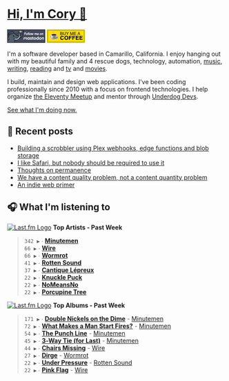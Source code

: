 # [Hi, I'm Cory 👋](https://coryd.dev)

[![Follow @cory@social.lol on Mastodon](/assets/img/mastodon.png)](https://social.lol/@cory) [![Buy me a Coffee](/assets/img/buymeacoffee.png)](https://www.buymeacoffee.com/cory)

I'm a software developer based in Camarillo, California. I enjoy hanging out with my beautiful family and 4 rescue dogs, technology, automation, [music](https://coryd.dev/now#artists), [writing](https://coryd.dev), [reading](https://coryd.dev/now#books) and [tv](https://coryd.dev/now#tv) and [movies](https://coryd.dev/now#movies).

I build, maintain and design web applications. I've been coding professionally since 2010 with a focus on frontend technologies. I help organize [the Eleventy Meetup](https://11tymeetup.dev/) and mentor through [Underdog Devs](https://www.underdogdevs.org).

[See what I'm doing now.](https://coryd.dev/now)

## 📝 Recent posts

<!-- BLOGPOSTS:START -->
- [Building a scrobbler using Plex webhooks, edge functions and blob storage ](https://coryd.dev/posts/2024/building-a-scrobbler-using-plex-webhooks-edge-functions-and-blob-storage/)
- [I like Safari, but nobody should be required to use it](https://coryd.dev/posts/2024/i-like-safari-but-nobody-should-be-required-to-use-it/)
- [Thoughts on permanence](https://coryd.dev/posts/2024/thoughts-on-permanence/)
- [We have a content quality problem, not a content quantity problem](https://coryd.dev/posts/2024/we-have-a-content-quality-problem-not-a-content-quantity-problem/)
- [An indie web primer](https://coryd.dev/posts/2024/an-indie-web-primer/)
<!-- BLOGPOSTS:END -->

## 🎧 What I'm listening to

<!--START_LASTFM_ARTISTS:{"period": "7day", "rows": 8}-->
<a href="https://last.fm" target="_blank"><img src="https://user-images.githubusercontent.com/17434202/215290617-e793598d-d7c9-428f-9975-156db1ba89cc.svg" alt="Last.fm Logo" width="18" height="13"/></a> **Top Artists - Past Week**

> `342 ▶️` ∙ **[Minutemen](https://www.last.fm/music/Minutemen)**<br/>
> `66 ▶️` ∙ **[Wire](https://www.last.fm/music/Wire)**<br/>
> `66 ▶️` ∙ **[Wormrot](https://www.last.fm/music/Wormrot)**<br/>
> `41 ▶️` ∙ **[Rotten Sound](https://www.last.fm/music/Rotten+Sound)**<br/>
> `37 ▶️` ∙ **[Cantique Lépreux](https://www.last.fm/music/Cantique+L%C3%A9preux)**<br/>
> `22 ▶️` ∙ **[Knuckle Puck](https://www.last.fm/music/Knuckle+Puck)**<br/>
> `22 ▶️` ∙ **[NoMeansNo](https://www.last.fm/music/NoMeansNo)**<br/>
> `22 ▶️` ∙ **[Porcupine Tree](https://www.last.fm/music/Porcupine+Tree)**<br/>
<!--END_LASTFM_ARTISTS-->

<!--START_LASTFM_ALBUMS:{"period": "7day", "rows": 8}-->
<a href="https://last.fm" target="_blank"><img src="https://user-images.githubusercontent.com/17434202/215290617-e793598d-d7c9-428f-9975-156db1ba89cc.svg" alt="Last.fm Logo" width="18" height="13"/></a> **Top Albums - Past Week**

> `171 ▶️` ∙ **[Double Nickels on the Dime](https://www.last.fm/music/Minutemen/Double+Nickels+on+the+Dime)** - [Minutemen](https://www.last.fm/music/Minutemen)<br/>
> `72 ▶️` ∙ **[What Makes a Man Start Fires?](https://www.last.fm/music/Minutemen/What+Makes+a+Man+Start+Fires%3F)** - [Minutemen](https://www.last.fm/music/Minutemen)<br/>
> `54 ▶️` ∙ **[The Punch Line](https://www.last.fm/music/Minutemen/The+Punch+Line)** - [Minutemen](https://www.last.fm/music/Minutemen)<br/>
> `45 ▶️` ∙ **[3‐Way Tie (for Last)](https://www.last.fm/music/Minutemen/3%E2%80%90Way+Tie+(for+Last))** - [Minutemen](https://www.last.fm/music/Minutemen)<br/>
> `44 ▶️` ∙ **[Chairs Missing](https://www.last.fm/music/Wire/Chairs+Missing)** - [Wire](https://www.last.fm/music/Wire)<br/>
> `27 ▶️` ∙ **[Dirge](https://www.last.fm/music/Wormrot/Dirge)** - [Wormrot](https://www.last.fm/music/Wormrot)<br/>
> `22 ▶️` ∙ **[Under Pressure](https://www.last.fm/music/Rotten+Sound/Under+Pressure)** - [Rotten Sound](https://www.last.fm/music/Rotten+Sound)<br/>
> `22 ▶️` ∙ **[Pink Flag](https://www.last.fm/music/Wire/Pink+Flag)** - [Wire](https://www.last.fm/music/Wire)<br/>
<!--END_LASTFM_ALBUMS-->
